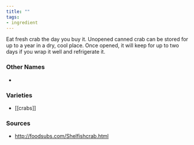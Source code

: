 ```yaml
---
title: ""
tags:
- ingredient
---
```

Eat fresh crab the day you buy it. Unopened canned crab can be stored for up to a year in a dry, cool place. Once opened, it will keep for up to two days if you wrap it well and refrigerate it.

### Other Names

* 

### Varieties

* [[crabs]]

### Sources
* http://foodsubs.com/Shelfishcrab.html
